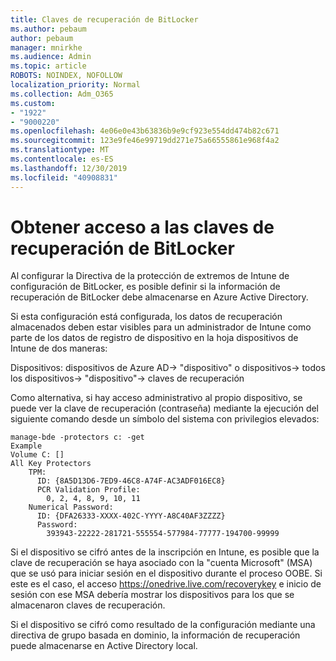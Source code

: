 ```yaml
---
title: Claves de recuperación de BitLocker
ms.author: pebaum
author: pebaum
manager: mnirkhe
ms.audience: Admin
ms.topic: article
ROBOTS: NOINDEX, NOFOLLOW
localization_priority: Normal
ms.collection: Adm_O365
ms.custom:
- "1922"
- "9000220"
ms.openlocfilehash: 4e06e0e43b63836b9e9cf923e554dd474b82c671
ms.sourcegitcommit: 123e9fe46e99719dd271e75a66555861e968f4a2
ms.translationtype: MT
ms.contentlocale: es-ES
ms.lasthandoff: 12/30/2019
ms.locfileid: "40908831"
---
```

# <a name="accessing-bitlocker-recovery-keys"></a>Obtener acceso a las claves de recuperación de BitLocker

Al configurar la Directiva de la protección de extremos de Intune de configuración de BitLocker, es posible definir si la información de recuperación de BitLocker debe almacenarse en Azure Active Directory.

Si esta configuración está configurada, los datos de recuperación almacenados deben estar visibles para un administrador de Intune como parte de los datos de registro de dispositivo en la hoja dispositivos de Intune de dos maneras:

Dispositivos: dispositivos de Azure AD-> "dispositivo" o dispositivos-> todos los dispositivos-> "dispositivo"-> claves de recuperación

Como alternativa, si hay acceso administrativo al propio dispositivo, se puede ver la clave de recuperación (contraseña) mediante la ejecución del siguiente comando desde un símbolo del sistema con privilegios elevados:

```
manage-bde -protectors c: -get
Example
Volume C: []
All Key Protectors
    TPM:
      ID: {8A5D13D6-7ED9-46C8-A74F-AC3ADF016EC8}
      PCR Validation Profile:
        0, 2, 4, 8, 9, 10, 11
    Numerical Password:
      ID: {DFA26333-XXXX-402C-YYYY-A8C40AF3ZZZZ}
      Password:
        393943-22222-281721-555554-577984-77777-194700-99999
```
Si el dispositivo se cifró antes de la inscripción en Intune, es posible que la clave de recuperación se haya asociado con la "cuenta Microsoft" (MSA) que se usó para iniciar sesión en el dispositivo durante el proceso OOBE. Si este es el caso, el acceso https://onedrive.live.com/recoverykey e inicio de sesión con ese MSA debería mostrar los dispositivos para los que se almacenaron claves de recuperación.
 
Si el dispositivo se cifró como resultado de la configuración mediante una directiva de grupo basada en dominio, la información de recuperación puede almacenarse en Active Directory local.
 


